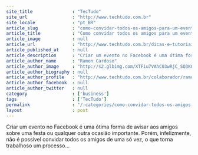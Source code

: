 ```yaml
---
site_title               : "TecTudo"
site_url                 : "http://www.techtudo.com.br"
site_locale              : "pt_BR"
article_slug             : "como-convidar-todos-os-amigos-para-um-evento-no-facebook"
article_title            : "Como convidar todos os amigos para um evento no Facebook"
article_image            : null
article_url              : "http://www.techtudo.com.br/dicas-e-tutoriais/noticia/2012/03/como-convidar-todos-os-amigos-para-um-evento-no-facebook.html"
article_published_at     : null
article_description      : "Criar um evento no Facebook é uma ótima forma de avisar aos amigos sobre uma festa ou qualquer outra ocasião importante. Porém, infelizmente, não é possível convidar todos os amigos de uma só vez, o que torna trabalhoso um processo..."
article_author_name      : "Ramon Cardoso"
article_author_image     : "http://s2.glbimg.com/XTFiu7VAhC03wRjC_SQ3KOGZAd0=/30x30/s2.glbimg.com/afuNsza_XNsjmKRpEdWwzhg58Pk=/0x0:160x160/75x75/s.glbimg.com/po/tt2/f/original/2013/04/12/t1.jpg"
article_author_biography : null
article_author_profile   : "http://www.techtudo.com.br/colaborador/ramon-cardoso.html"
article_author_facebook  : null
article_author_twitter   : null
category                 : ['business']
tags                     : ['TecTudo']
permalink                : "/:categories/como-convidar-todos-os-amigos-para-um-evento-no-facebook/"
layout                   : post
---
```


Criar um evento no Facebook é uma ótima forma de avisar aos amigos sobre uma festa ou qualquer outra ocasião importante. Porém, infelizmente, não é possível convidar todos os amigos de uma só vez, o que torna trabalhoso um processo...
